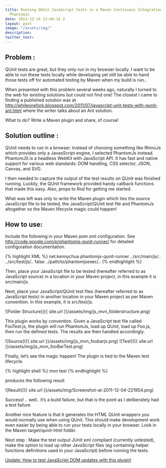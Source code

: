 ```yaml
---
title: Running QUnit JavaScript tests in a Maven Continuous Integration Build with
  PhantomJs
date: 2011-12-14 13:44:14 Z
layout: post
image: "/assets/img/"
description: 
twitter_text: 
---
```


Problem :
-----------
QUnit tests are great, but they only run in my browser locally. I want to be able to run these tests locally while developing yet still be able to hand those tests off for automated testing by Maven when my build is run..

When presented with this problem several weeks ago, naturally I turned to the web for existing solutions but could not find one! The closest I came to finding a published solution was at http://whileonefork.blogspot.com/2011/07/javascript-unit-tests-with-qunit-ant.html where the writer talks about an Ant solution.

What to do? Write a Maven plugin and share, of course!

Solution outline :
-----------
QUnit needs to run in a browser. Instead of choosing something like RhinoJs which provides only a JavasScript engine, I selected PhantomJs instead. PhantomJS is a headless WebKit with JavaScript API. It has fast and native support for various web standards: DOM handling, CSS selector, JSON, Canvas, and SVG.

I then needed to capture the output of the test results on QUnit was finished running. Luckily, the QUnit framework provided handy callback functions that made this easy. Also, props to Rod for getting me started.

What was left was only to write the Maven plugin which ties the source JavaScript file to be tested, the JavaScript/QUnit test file and PhantomJs altogether so the Maven lifecycle magic could happen!

How to use:
-----------
Include the following in your Maven pom.xml configuration. See http://code.google.com/p/phantomjs-qunit-runner/ for detailed configuration documentation.

{% highlight XML %}
<plugin>
    <groupId>net.kennychua</groupId>
    <artifactId>phantomjs-qunit-runner</artifactId>
    <configuration>
      <jsSourceDirectory>../src/main/js/..</jsSourceDirectory>
      <jsTestDirectory>../src/test/js/..</jsTestDirectory>
      <ignoreFailures>false</ignoreFailures>
      <phantomJsExec>../path/to/phantomjsexec/..</phantomJsExec>
    </configuration>
</plugin>
{% endhighlight %}

Then, place your JavaScript file to be tested (hereafter referred to as JavaScript source) in a location in your Maven project, in this example it is src/main/js.

Next, place your JavaScript/QUnit test files (hereafter referred to as JavaScript tests) in another location in your Maven project as per Maven convention. In this example, it is src/test/js.

![Folder Structure]({{ site.url }}/assets/img/js_mvn_folderstructure.png)

This plugin works by convention. Given a JavaScript test file called FooTest.js, the plugin will run PhantomJs, load up QUnit, load up Foo.js, then run the defined tests. The results are then handled accordingly.

![Source]({{ site.url }}/assets/img/js_mvn_foobarjs.png)
![Test]({{ site.url }}/assets/img/js_mvn_fooBarTest.png)

Finally, let’s see the magic happen! The plugin is tied to the Maven test lifecycle.

{% highlight shell %}
mvn test
{% endhighlight %}

produces the following result

![Result]({{ site.url }}/assets/img/Screenshot-at-2011-12-04-221954.png)

Success! .. well.. it’s a build failure, but that is the point as I deliberately had a test failure

 

Another nice feature is that it generates the HTML QUnit wrappers you would normally use when using QUnit. This should make development work even easier by being able to run your tests locally in your browser. Look in the Maven target/qunit-html folder.



 

Next step : Make the test output JUnit xml compliant (currently untested), make the option to load up other JavaScript files (eg containing helper functions definitions used in your JavaScript) before running the tests.

[Update: How to test JavaScript DOM updates with this plugin!](https://kennychua.github.io/testing-the-javascript-dom-updates-with-qunit-and-phantomjs-in-an-automated-maven-build/)
